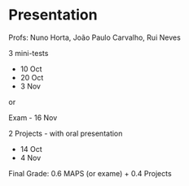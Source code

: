 # Presentation

Profs: Nuno Horta, João Paulo Carvalho, Rui Neves 

3 mini-tests 
- 10 Oct
- 20 Oct 
- 3 Nov 

or 

Exam - 16 Nov 

2 Projects - with oral presentation  
- 14 Oct 
- 4 Nov 

Final Grade: $0.6$ MAPS (or exame) + $0.4$ Projects 


  